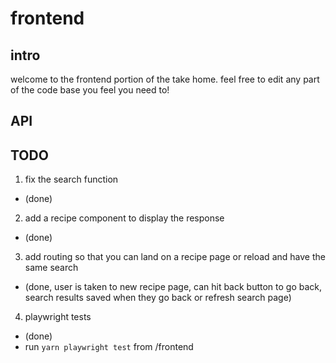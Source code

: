 # frontend

## intro

welcome to the frontend portion of the take home. feel free to edit any part of the code base you feel you need to!

## API

## TODO

1. fix the search function 
  - (done)
2. add a recipe component to display the response 
 -  (done)
3. add routing so that you can land on a recipe page or reload and have the same search 
  - (done, user is taken to new recipe page, can hit back button to go back, search results saved when they go back or refresh search page)
4. playwright tests
  - (done)
  - run `yarn playwright test` from /frontend



